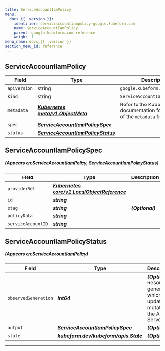 ```yaml
---
title: ServiceAccountIamPolicy
menu:
  docs_{{ .version }}:
    identifier: serviceaccountiampolicy-google.kubeform.com
    name: ServiceAccountIamPolicy
    parent: google.kubeform.com-reference
    weight: 1
menu_name: docs_{{ .version }}
section_menu_id: reference
---
```


## ServiceAccountIamPolicy
| Field | Type | Description |
| ------ | ----- | ----------- |
| `apiVersion` | string | `google.kubeform.com/v1alpha1` |
|    `kind` | string | `ServiceAccountIamPolicy` |
| `metadata` | ***[Kubernetes meta/v1.ObjectMeta](https://kubernetes.io/docs/reference/generated/kubernetes-api/v1.13/#objectmeta-v1-meta)***|Refer to the Kubernetes API documentation for the fields of the `metadata` field.|
| `spec` | ***[ServiceAccountIamPolicySpec](#ServiceAccountIamPolicySpec)***||
| `status` | ***[ServiceAccountIamPolicyStatus](#ServiceAccountIamPolicyStatus)***||
## ServiceAccountIamPolicySpec
##### (Appears on:[ServiceAccountIamPolicy](#ServiceAccountIamPolicy), [ServiceAccountIamPolicyStatus](#ServiceAccountIamPolicyStatus))
| Field | Type | Description |
| ------ | ----- | ----------- |
| `providerRef` | ***[Kubernetes core/v1.LocalObjectReference](https://kubernetes.io/docs/reference/generated/kubernetes-api/v1.13/#localobjectreference-v1-core)***||
| `id` | ***string***||
| `etag` | ***string***| ***(Optional)*** |
| `policyData` | ***string***||
| `serviceAccountID` | ***string***||
## ServiceAccountIamPolicyStatus
##### (Appears on:[ServiceAccountIamPolicy](#ServiceAccountIamPolicy))
| Field | Type | Description |
| ------ | ----- | ----------- |
| `observedGeneration` | ***int64***| ***(Optional)*** Resource generation, which is updated on mutation by the API Server.|
| `output` | ***[ServiceAccountIamPolicySpec](#ServiceAccountIamPolicySpec)***| ***(Optional)*** |
| `state` | ***kubeform.dev/kubeform/apis.State***| ***(Optional)*** |
---

